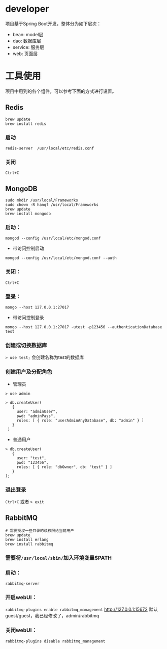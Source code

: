 # developer
项目基于Spring Boot开发，整体分为如下层次：
* bean: model层
* dao: 数据库层
* service: 服务层
* web: 页面层



# 工具使用
项目中用到的各个组件，可以参考下面的方式进行设置。
## Redis
```shell
brew update
brew install redis
```

### 启动
`redis-server  /usr/local/etc/redis.conf`

### 关闭
`Ctrl+C`

## MongoDB
```shell
sudo mkdir /usr/local/Frameworks
sudo chown -R hanqf /usr/local/Frameworks
brew update
brew install mongodb
```

### 启动：
`mongod --config /usr/local/etc/mongod.conf`

* 带访问控制启动
```
mongod --config /usr/local/etc/mongod.conf --auth
```


### 关闭：
`Ctrl+C`

### 登录：
`mongo --host 127.0.0.1:27017`

* 带访问控制登录
```
mongo --host 127.0.0.1:27017 -utest -p123456 --authenticationDatabase test
```

### 创建或切换数据库
`> use test;` 会创建名称为test的数据库

### 创建用户及分配角色
* 管理员
```
> use admin

> db.createUser(
   {
     user: "adminUser",
     pwd: "adminPass",
     roles: [ { role: "userAdminAnyDatabase", db: "admin" } ]
   }
 )
```

* 普通用户
```shell
> db.createUser(
   {
     user: "test",
     pwd: "123456",
     roles: [ { role: "dbOwner", db: "test" } ]
   }
);
```

### 退出登录
`Ctrl+C` 或者 `> exit`


## RabbitMQ
```shell
# 需要授权一些目录的读权限给当前用户
brew update
brew install erlang
brew install rabbitmq
```

### 需要将`/usr/local/sbin/`加入环境变量$PATH


### 启动：
`rabbitmq-server`

### 开启webUI：
`rabbitmq-plugins enable rabbitmq_management`
http://127.0.0.1:15672 默认guest/guest，我已经修改了，admin/rabbitmq

### 关闭webUI：
`rabbitmq-plugins disable rabbitmq_management`
